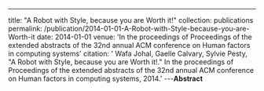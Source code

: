 ---
title: "A Robot with Style, because you are Worth it!"
collection: publications
permalink: /publication/2014-01-01-A-Robot-with-Style-because-you-are-Worth-it
date: 2014-01-01
venue: 'In the proceedings of Proceedings of the extended abstracts of the 32nd annual ACM conference on Human factors in computing systems'
citation: ' Wafa Johal,  Gaelle Calvary,  Sylvie Pesty, &quot;A Robot with Style, because you are Worth it!.&quot; In the proceedings of Proceedings of the extended abstracts of the 32nd annual ACM conference on Human factors in computing systems, 2014.'
---**Abstract** 
